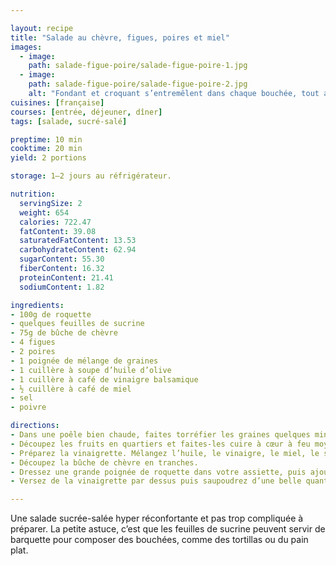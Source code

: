 ```yaml
---

layout: recipe
title: "Salade au chèvre, figues, poires et miel"
images:
  - image:
    path: salade-figue-poire/salade-figue-poire-1.jpg
  - image:
    path: salade-figue-poire/salade-figue-poire-2.jpg
    alt: "Fondant et croquant s’entremêlent dans chaque bouchée, tout autant que le sucré et le salé. Des contrastes qui se dégustent dans une jolie entrée." 
cuisines: [française]
courses: [entrée, déjeuner, dîner]
tags: [salade, sucré-salé]

preptime: 10 min
cooktime: 20 min
yield: 2 portions

storage: 1–2 jours au réfrigérateur.

nutrition:
  servingSize: 2
  weight: 654
  calories: 722.47
  fatContent: 39.08
  saturatedFatContent: 13.53
  carbohydrateContent: 62.94
  sugarContent: 55.30
  fiberContent: 16.32
  proteinContent: 21.41
  sodiumContent: 1.82

ingredients:
- 100g de roquette
- quelques feuilles de sucrine
- 75g de bûche de chèvre
- 4 figues
- 2 poires
- 1 poignée de mélange de graines
- 1 cuillère à soupe d’huile d’olive
- 1 cuillère à café de vinaigre balsamique
- ½ cuillère à café de miel
- sel
- poivre

directions:
- Dans une poêle bien chaude, faites torréfier les graines quelques minutes. Réservez.
- Découpez les fruits en quartiers et faites-les cuire à cœur à feu moyen doux.
- Préparez la vinaigrette. Mélangez l’huile, le vinaigre, le miel, le sel et le poivre.
- Découpez la bûche de chèvre en tranches.
- Dressez une grande poignée de roquette dans votre assiette, puis ajoutez quelques feuilles de sucrine. Déposez des tranches de fromage de chèvre puis ajoutez les figues et poires.
- Versez de la vinaigrette par dessus puis saupoudrez d’une belle quantité de graines torréfiées.

---
```


Une salade sucrée-salée hyper réconfortante et pas trop compliquée à préparer. La petite astuce, c’est que les feuilles de sucrine peuvent servir de barquette pour composer des bouchées, comme des tortillas ou du pain plat.